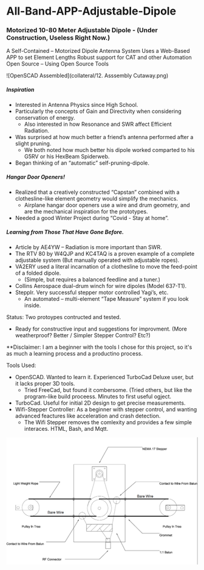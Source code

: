 # All-Band-APP-Adjustable-Dipole
### Motorized 10-80 Meter Adjustable Dipole - (Under Construction, Useless Right Now.)

A Self-Contained – Motorized Dipole Antenna System
Uses a Web-Based APP to set Element Lengths
Robust support for CAT and other Automation
Open Source – Using Open Source Tools

![OpenSCAD Assembled](collateral/12. Asssembly Cutaway.png)

##### Inspiration
  - Interested in Antenna Physics since High School.
  - Particularly the concepts of Gain and Directivity when considering conservation of energy.
    - Also interested in how Resonance and SWR affect Efficient Radiation.
  - Was surprised at how much better a friend’s antenna performed after a slight pruning.
    - We both noted how much better his dipole worked comparted to his G5RV or his HexBeam Spiderweb.
  - Began thinking of an “automatic” self-pruning-dipole.
  
##### Hangar Door Openers!  
  - Realized that a creatively constructed “Capstan” combined with a clothesline-like element geometry would simplify the mechanics.
    - Airplane hangar door openers use a wire and drum geometry, and are the mechanical inspiration for the prototypes.
  - Needed a good Winter Project during “Covid - Stay at home”.

##### Learning from Those That Have Gone Before.
  - Article by AE4YW – Radiation is more important than SWR.
  - The RTV 80 by W4QJP and KC4TAQ  is a proven example of a complete adjustable system (But manually operated with adjustable ropes).
  - VA2ERY used a literal incarnation of a clothesline to move the feed-point of a folded dipole.
    - (Simple, but requires a balanced feedline and a tuner.)
  - Collins Aerospace dual-drum winch for wire dipoles (Model 637-T1).
  - SteppIr.  Very successful stepper motor controlled Yagi’s, etc.
    - An automated – multi-element “Tape Measure” system if you look inside.


Status:  Two protoypes contructed and tested.  
  - Ready for constructive input and suggestions for improvment.  (More weatherproof?  Better / Simpler Stepper Control?  Etc?)

**Disclaimer:  I am a beginner with the tools I chose for this project, so it's as much a learning process and a productino process.

Tools Used:
  - OpenSCAD.  Wanted to learn it.  Experienced TurboCad Deluxe user, but it lacks proper 3D tools.
    - Tried FreeCad, but found it combersome.  (Tried others, but like the program-like build proceess.  Minutes to first useful ogject.
  - TurboCad.  Useful for initial 2D design to get precise measurements.
  - Wifi-Stepper Controller:  As a beginner with stepper control, and wanting advanced feactures like acceleration and crash detection.
    - The Wifi Stepper removes the comlexity and provides a few simple interaces.  HTML, Bash, and Mqtt.

![All Band Adjustable Dipole](Collateral/1.%20%20Initial%20Concept.png)



